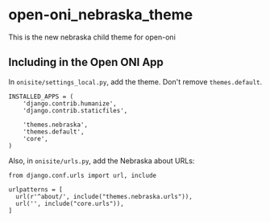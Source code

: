 # open-oni_nebraska_theme
This is the new nebraska child theme for open-oni

## Including in the Open ONI App

In `onisite/settings_local.py`, add the theme.  Don't remove `themes.default`.

```
INSTALLED_APPS = (
    'django.contrib.humanize',
    'django.contrib.staticfiles',

    'themes.nebraska',
    'themes.default',
    'core',
)

```

Also, in `onisite/urls.py`, add the Nebraska about URLs:

```
from django.conf.urls import url, include

urlpatterns = [
  url(r'^about/', include("themes.nebraska.urls")),
  url('', include("core.urls")),
]

```
